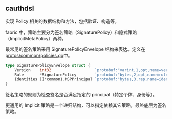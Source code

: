 ## cauthdsl

实现 Policy 相关的数据结构和方法，包括验证、构造等。

fabric 中，策略主要分为签名策略（SignaturePolicy）和隐式策略（ImplicitMetaPolicy）两种。

最常见的签名策略采用 SignaturePolicyEnvelope 结构来表达。定义在 [protos/common/policies.go](protos/common/policies.go)中。

```go
type SignaturePolicyEnvelope struct {
	Version    int32                   `protobuf:"varint,1,opt,name=version" json:"version,omitempty"`
	Rule       *SignaturePolicy        `protobuf:"bytes,2,opt,name=rule" json:"rule,omitempty"`
	Identities []*common1.MSPPrincipal `protobuf:"bytes,3,rep,name=identities" json:"identities,omitempty"`
}
```

签名策略的规则为检查签名是否满足指定的 principal（特定个体、身份等）。

更通用的 Implicit 策略是一个递归结构，可以指定依赖其它策略，最终底层为签名策略。